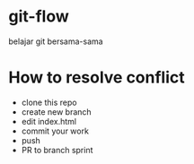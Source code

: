 # git-flow
belajar git bersama-sama


# How to resolve conflict
- clone this repo
- create new branch
- edit index.html
- commit your work
- push
- PR to branch sprint
